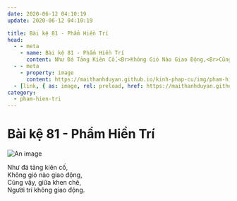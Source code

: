```yaml
---
date: 2020-06-12 04:10:19
update: 2020-06-12 04:10:19

title: Bài kệ 81 - Phẩm Hiền Trí
head:
  - - meta
    - name: Bài kệ 81 - Phẩm Hiền Trí
      content: Như Đá Tảng Kiên Cố,<Br>Không Gió Nào Giao Động,<Br>Cũng Vậy, Giữa Khen Chê,<Br>Người Trí Không Giao Động.<Br>
  - - meta
    - property: image
      content: https://maithanhduyan.github.io/kinh-phap-cu/img/pham-hien-tri/pham-hien-tri-081.jpg
  - [link, { as: image, rel: preload, href: https://maithanhduyan.github.io/kinh-phap-cu/img/pham-hien-tri/pham-hien-tri-081.jpg }]
category:
  - pham-hien-tri
---
```


# Bài kệ 81 - Phẩm Hiền Trí

![An image](/img/pham-hien-tri/pham-hien-tri-081.jpg)

Như đá tảng kiên cố,<br>Không gió nào giao động,<br>Cũng vậy, giữa khen chê,<br>Người trí không giao động.<br>
